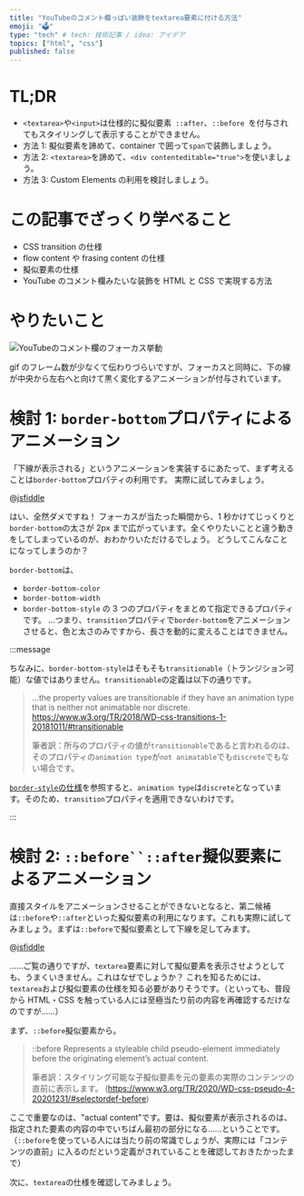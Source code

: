 ```yaml
---
title: "YouTubeのコメント欄っぽい装飾をtextarea要素に付ける方法"
emoji: "🗳"
type: "tech" # tech: 技術記事 / idea: アイデア
topics: ["html", "css"]
published: false
---
```


# TL;DR

- `<textarea>`や`<input>`は仕様的に擬似要素` ::after`、`::before `を付与されてもスタイリングして表示することができません。
- 方法 1: 擬似要素を諦めて、container で囲って`span`で装飾しましょう。
- 方法 2: `<textarea>`を諦めて、`<div contenteditable="true">`を使いましょう。
- 方法 3: Custom Elements の利用を検討しましょう。

# この記事でざっくり学べること

- CSS transition の仕様
- flow content や frasing content の仕様
- 擬似要素の仕様
- YouTube のコメント欄みたいな装飾を HTML と CSS で実現する方法

# やりたいこと

![YouTubeのコメント欄のフォーカス挙動](https://storage.googleapis.com/zenn-user-upload/g1w2w6j3gnk94y4ej061bhkxrxps)

gif のフレーム数が少なくて伝わりづらいですが、フォーカスと同時に、下の線が中央から左右へと向けて黒く変化するアニメーションが付与されています。

# 検討 1: `border-bottom`プロパティによるアニメーション

「下線が表示される」というアニメーションを実装するにあたって、まず考えることは`border-bottom`プロパティの利用です。
実際に試してみましょう。

@[jsfiddle](https://jsfiddle.net/asaszutaiga/gun0zt4x/28/)

はい、全然ダメですね！
フォーカスが当たった瞬間から、1 秒かけてじっくりと`border-bottom`の太さが 2px まで広がっています。全くやりたいことと違う動きをしてしまっているのが、おわかりいただけるでしょう。
どうしてこんなことになってしまうのか？

`border-bottom`は、

- `border-bottom-color`
- `border-bottom-width`
- `border-bottom-style`
  の 3 つのプロパティをまとめて指定できるプロパティです。
  …つまり、`transition`プロパティで`border-bottom`をアニメーションさせると、色と太さのみですから、長さを動的に変えることはできません。

:::message

ちなみに、`border-bottom-style`はそもそも`transitionable`（トランジション可能）な値ではありません。`transitionable`の定義は以下の通りです。

> ...the property values are transitionable if they have an animation type that is neither not animatable nor discrete. https://www.w3.org/TR/2018/WD-css-transitions-1-20181011/#transitionable
>
> 筆者訳：所与のプロパティの値が`transitionable`であると言われるのは、そのプロパティの`animation type`が`not animatable`でも`discrete`でもない場合です。

[`border-style`の仕様](https://www.w3.org/TR/2020/CR-css-backgrounds-3-20201222/#border-style)を参照すると、`animation type`は`discrete`となっています。そのため、`transition`プロパティを適用できないわけです。

:::

# 検討 2: ` ::before``::after `擬似要素によるアニメーション

直接スタイルをアニメーションさせることができないとなると、第二候補は`::before`や`::after`といった擬似要素の利用になります。これも実際に試してみましょう。まずは`::before`で擬似要素として下線を足してみます。

@[jsfiddle](https://jsfiddle.net/asaszutaiga/19e5byo3/6/)

……ご覧の通りですが、`textarea`要素に対して擬似要素を表示させようとしても、うまくいきません。これはなぜでしょうか？
これを知るためには、`textarea`および擬似要素の仕様を知る必要がありそうです。（といっても、普段から HTML・CSS を触っている人には至極当たり前の内容を再確認するだけなのですが……）

まず、`::before`擬似要素から。

> ::before
> Represents a styleable child pseudo-element immediately before the originating element’s actual content.
>
> 筆者訳：スタイリング可能な子擬似要素を元の要素の実際のコンテンツの直前に表示します。
> (https://www.w3.org/TR/2020/WD-css-pseudo-4-20201231/#selectordef-before)

ここで重要なのは、"actual content"です。要は、擬似要素が表示されるのは、指定された要素の内容の中でいちばん最初の部分になる……ということです。（`::before`を使っている人には当たり前の常識でしょうが、実際には「コンテンツの直前」に入るのだという定義がされていることを確認しておきたかったまで）

次に、`textarea`の仕様を確認してみましょう。

<!-- TODO：コンテンツカテゴリーが`flow content`, `phreasing content`であることの説明 -->
<!-- TODO：よって、子要素を持つことができることの説明 -->
<!-- TODO：さらに、その子要素がスタイリングを受け付けないことの説明 -->
<!-- TODO：結論：子要素として追加される擬似要素にスタイリングすることができない -->
<!-- TODO： -->
